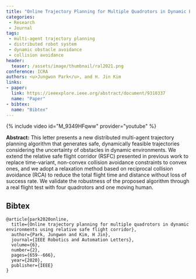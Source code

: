 ```yaml
---
title: "Online Trajectory Planning for Multiple Quadrotors in Dynamic Environments using Relative Safe Flight Corridor"
categories:
 - Research
 - Journal
tags:
 - multi-agent trajectory planning
 - distributed robot system
 - dynamic obstacle avoidance
 - collision avoidance
header:
  teaser: /assets/image/thumbnail/ral2021.png
conference: ICRA
authors: <u>Jungwon Park</u>, and H. Jin Kim
links:
- paper:
  link: https://ieeexplore.ieee.org/abstract/document/9310337
  name: "Paper"
- bibtex:
  name: "Bibtex"
---
```

{% include video id="M_9349HFqww" provider="youtube" %}

**Abstract:** This letter presents a new distributed multi-agent trajectory planning algorithm that generates safe, dynamically feasible trajectories considering the uncertainty of obstacles in dynamic environments. We extend the relative safe flight corridor (RSFC) presented in previous work to replace time-variant, non-convex collision avoidance constraints to convex ones, and we adopt a relaxation method based on reciprocal collision avoidance (RCA) to reduce the total flight time and distance without loss of success rate. We validate the robustness of the proposed algorithm through a real flight test with four quadrotors and one moving human.

## Bibtex <a id="bibtex"></a>
```
@article{park2020online,
  title={Online trajectory planning for multiple quadrotors in dynamic environments using relative safe flight corridor},
  author={Park, Jungwon and Kim, H Jin},
  journal={IEEE Robotics and Automation Letters},
  volume={6},
  number={2},
  pages={659--666},
  year={2020},
  publisher={IEEE}
}
```



